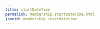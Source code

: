 ```yaml
---
title: startDateTime
permalink: Membership.startDateTime.html
jsonid: membership_startdatetime
---
```

